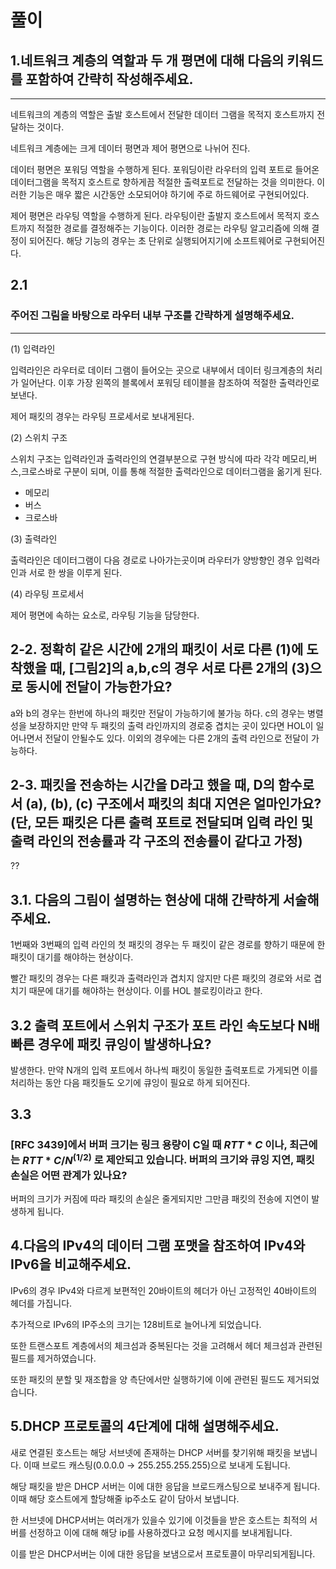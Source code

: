 # 풀이

## 1.**네트워크 계층의 역할과 두 개 평면에 대해 다음의 키워드를 포함하여 간략히 작성해주세요.**

---

네트워크의 계층의 역할은 출발 호스트에서 전달한 데이터 그램을 목적지 호스트까지 전달하는 것이다.

네트워크 계층에는 크게 데이터 평면과 제어 평면으로 나뉘어 진다.

데이터 평면은 포워딩 역할을 수행하게 된다. 포워딩이란 라우터의 입력 포트로 들어온 데이터그램을 목적지 호스트로 향하게끔 적절한 출력포트로 전달하는 것을 의미한다. 이러한 기능은 매우 짧은 시간동안 소모되어야 하기에 주로 하드웨어로 구현되어있다.

제어 평면은 라우팅 역할을 수행하게 된다. 라우팅이란 출발지 호스트에서 목적지 호스트까지 적절한 경로를 결정해주는 기능이다. 이러한 경로는 라우팅 알고리즘에 의해 결정이 되어진다. 해당 기능의 경우는 초 단위로 실행되어지기에 소프트웨어로 구현되어진다.

## 2.1

### 주어진 그림을 바탕으로 라우터 내부 구조를 간략하게 설명해주세요.

---

(1) 입력라인

입력라인은 라우터로 데이터 그램이 들어오는 곳으로 내부에서 데이터 링크계층의 처리가 일어난다. 이후 가장 왼쪽의 블록에서 포워딩 테이블을 참조하여 적절한 출력라인로 보낸다.

제어 패킷의 경우는 라우팅 프로세서로 보내게된다.

(2) 스위치 구조

스위치 구조는 입력라인과 출력라인의 연결부분으로 구현 방식에 따라 각각 메모리,버스,크로스바로 구분이 되며, 이를 통해 적절한 출력라인으로 데이터그램을 옮기게 된다.

- 메모리
- 버스
- 크로스바

(3) 출력라인

출력라인은 데이터그램이 다음 경로로 나아가는곳이며 라우터가 양방향인 경우 입력라인과 서로 한 쌍을 이루게 된다.

(4) 라우팅 프로세서

제어 평면에 속하는 요소로, 라우팅 기능을 담당한다.

## **2-2. 정확히 같은 시간에 2개의 패킷이 서로 다른 (1)에 도착했을 때, [그림2]의 a,b,c의 경우 서로 다른 2개의 (3)으로 동시에 전달이 가능한가요?**

a와 b의 경우는 한번에 하나의 패킷만 전달이 가능하기에 불가능 하다. c의 경우는 병렬성을 보장하지만 만약 두 패킷의 출력 라인까지의 경로중 겹치는 곳이 있다면 HOL이 일어나면서 전달이 안될수도 있다. 이외의 경우에는 다른 2개의 출력 라인으로 전달이 가능하다.

## **2-3. 패킷을 전송하는 시간을 D라고 했을 때, D의 함수로서 (a), (b), (c) 구조에서 패킷의 최대 지연은 얼마인가요? (단, 모든 패킷은 다른 출력 포트로 전달되며 입력 라인 및 출력 라인의 전송률과 각 구조의 전송률이 같다고 가정)**

??

## 3.1. **다음의 그림이 설명하는 현상에 대해 간략하게 서술해주세요.**

1번째와 3번째의 입력 라인의 첫 패킷의 경우는 두 패킷이 같은 경로를 향하기 때문에 한 패킷이 대기를 해야하는 현상이다.

빨간 패킷의 경우는 다른 패킷과 출력라인과 겹치지 않지만 다른 패킷의 경로와 서로 겹치기 때문에 대기를 해야하는 현상이다. 이를 HOL 블로킹이라고 한다.

## 3.2 **출력 포트에서 스위치 구조가 포트 라인 속도보다 N배 빠른 경우에 패킷 큐잉이 발생하나요?**

발생한다. 만약 N개의 입력 포트에서 하나씩 패킷이 동일한 출력포트로 가게되면 이를 처리하는 동안 다음 패킷들도 오기에 큐잉이 필요로 하게 되어진다.

## 3.3

### [RFC 3439]에서 버퍼 크기는 링크 용량이 C일 때 $RTT*C$ 이나, 최근에는 $RTT*C/N^(1/2)$ 로 제안되고 있습니다. 버퍼의 크기와 큐잉 지연, 패킷 손실은 어떤 관계가 있나요?

버퍼의 크기가 커짐에 따라 패킷의 손실은 줄게되지만 그만큼 패킷의 전송에 지연이 발생하게 됩니다.

## 4.**다음의 IPv4의 데이터 그램 포맷을 참조하여 IPv4와 IPv6을 비교해주세요.**

IPv6의 경우 IPv4와 다르게 보편적인 20바이트의 헤더가 아닌 고정적인 40바이트의 헤더를 가집니다.

추가적으로 IPv6의 IP주소의 크기는 128비트로 늘어나게 되었습니다.

또한 트랜스포트 계층에서의 체크섬과 중복된다는 것을 고려해서 헤더 체크섬과 관련된 필드를 제거하였습니다.

또한 패킷의 분할 및 재조합을 양 측단에서만 실행하기에 이에 관련된 필드도 제거되었습니다.

## **5.DHCP 프로토콜의 4단계에 대해 설명해주세요.**

새로 연결된 호스트는 해당 서브넷에 존재하는 DHCP 서버를 찾기위해 패킷을 보냅니다. 이때 브로드 캐스팅(0.0.0.0 → 255.255.255.255)으로 보내게 도됩니다.

해당 패킷을 받은 DHCP 서버는 이에 대한 응답을 브로드캐스팅으로 보내주게 됩니다. 이때 해당 호스트에게 할당해줄 ip주소도 같이 담아서 보냅니다.

한 서브넷에 DHCP서버는 여러개가 있을수 있기에 이것들을 받은 호스트는 최적의 서버를 선정하고 이에 대해 해당 ip를 사용하겠다고 요청 메시지를 보내게됩니다.

이를 받은 DHCP서버는 이에 대한 응답을 보냄으로서 프로토콜이 마무리되게됩니다.